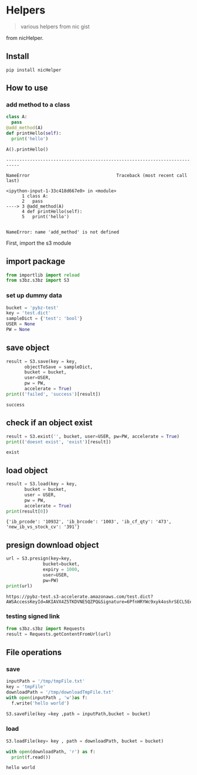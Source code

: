 # Helpers
> various helpers from nic gist


from nicHelper.

## Install

`pip install nicHelper`

## How to use

### add method to a class

```python
class A:
  pass
@add_method(A)
def printHello(self):
  print('hello')

A().printHello()
```


    ---------------------------------------------------------------------------

    NameError                                 Traceback (most recent call last)

    <ipython-input-1-33c418d667e0> in <module>
          1 class A:
          2   pass
    ----> 3 @add_method(A)
          4 def printHello(self):
          5   print('hello')


    NameError: name 'add_method' is not defined


First, import the s3 module

## import package

```python
from importlib import reload
from s3bz.s3bz import S3
```

### set up dummy data

```python
bucket = 'pybz-test'
key = 'test.dict'
sampleDict = {'test': 'bool'}
USER = None
PW = None
```

## save object

```python
result = S3.save(key = key, 
       objectToSave = sampleDict,
       bucket = bucket,
       user=USER,
       pw = PW,
       accelerate = True)
print(('failed', 'success')[result])
```

    success


## check if an object exist

```python
result = S3.exist('', bucket, user=USER, pw=PW, accelerate = True)
print(('doesnt exist', 'exist')[result])
```

    exist


## load object

```python
result = S3.load(key = key,
       bucket = bucket,
       user = USER,
       pw = PW,
       accelerate = True)
print(result[0])
```

    {'ib_prcode': '10932', 'ib_brcode': '1003', 'ib_cf_qty': '473', 'new_ib_vs_stock_cv': '391'}


## presign download object

```python
url = S3.presign(key=key,
              bucket=bucket,
              expiry = 1000,
              user=USER,
              pw=PW)
print(url)
```

    https://pybz-test.s3-accelerate.amazonaws.com/test.dict?AWSAccessKeyId=AKIAVX4Z5TKDVNE5QZPQ&Signature=6PfnHRYWc9xyk4oshrSECL5Eeyw%3D&Expires=1604392828


### testing signed link

```python
from s3bz.s3bz import Requests
result = Requests.getContentFromUrl(url)
```

## File operations

### save

```python
inputPath = '/tmp/tmpFile.txt'
key = 'tmpFile'
downloadPath = '/tmp/downloadTmpFile.txt'
with open(inputPath , 'w')as f:
  f.write('hello world')
```

```python
S3.saveFile(key =key ,path = inputPath,bucket = bucket)
```

### load

```python
S3.loadFile(key= key , path = downloadPath, bucket = bucket)
```

```python
with open(downloadPath, 'r') as f:
  print(f.read())
```

    hello world

